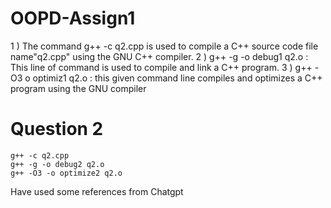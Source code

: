 # OOPD-Assign1
1 ) The command g++ -c q2.cpp is used to compile a C++ source code file name"q2.cpp" using the GNU C++ compiler.
2 ) g++ -g -o debug1 q2.o : This line of command is used to compile and link a C++ program.
3 ) g++ -O3 o optimiz1 q2.o : this given command line compiles and optimizes a C++ program using the GNU compiler

# Question 2
	g++ -c q2.cpp
	g++ -g -o debug2 q2.o
	g++ -O3 -o optimize2 q2.o


Have used some references from Chatgpt 
